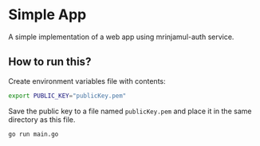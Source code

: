 # Simple App

A simple implementation of a web app using mrinjamul-auth service.

## How to run this?

Create environment variables file with contents:

```bash
export PUBLIC_KEY="publicKey.pem"
```

Save the public key to a file named `publicKey.pem` and place it in the same directory as this file.

```bash
go run main.go
```

